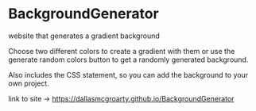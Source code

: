 # BackgroundGenerator
website that generates a gradient background

Choose two different colors to create a gradient with them or use the generate random colors button to get a randomly generated background.

Also includes the CSS statement, so you can add the background to your own project.

link to site -> https://dallasmcgroarty.github.io/BackgroundGenerator
